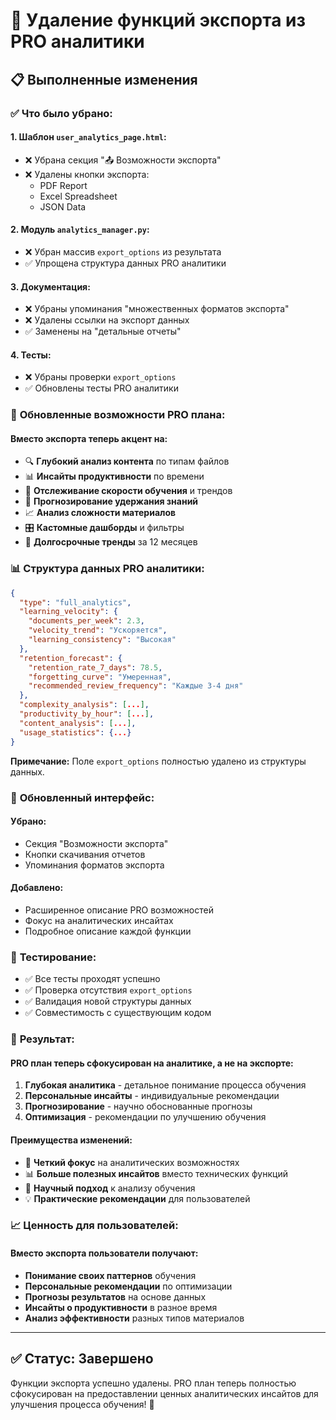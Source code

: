 # 🚫 Удаление функций экспорта из PRO аналитики

## 📋 Выполненные изменения

### ✅ **Что было убрано:**

#### **1. Шаблон `user_analytics_page.html`:**
- ❌ Убрана секция "📤 Возможности экспорта"
- ❌ Удалены кнопки экспорта:
  - PDF Report
  - Excel Spreadsheet
  - JSON Data

#### **2. Модуль `analytics_manager.py`:**
- ❌ Убран массив `export_options` из результата
- ✅ Упрощена структура данных PRO аналитики

#### **3. Документация:**
- ❌ Убраны упоминания "множественных форматов экспорта"
- ❌ Удалены ссылки на экспорт данных
- ✅ Заменены на "детальные отчеты"

#### **4. Тесты:**
- ❌ Убраны проверки `export_options`
- ✅ Обновлены тесты PRO аналитики

### 🎯 **Обновленные возможности PRO плана:**

#### **Вместо экспорта теперь акцент на:**
- 🔍 **Глубокий анализ контента** по типам файлов
- 📊 **Инсайты продуктивности** по времени
- 🚀 **Отслеживание скорости обучения** и трендов
- 🧠 **Прогнозирование удержания знаний**
- 📈 **Анализ сложности материалов**
- 🎛️ **Кастомные дашборды** и фильтры
- 📅 **Долгосрочные тренды** за 12 месяцев

### 📊 **Структура данных PRO аналитики:**

```json
{
  "type": "full_analytics",
  "learning_velocity": {
    "documents_per_week": 2.3,
    "velocity_trend": "Ускоряется",
    "learning_consistency": "Высокая"
  },
  "retention_forecast": {
    "retention_rate_7_days": 78.5,
    "forgetting_curve": "Умеренная",
    "recommended_review_frequency": "Каждые 3-4 дня"
  },
  "complexity_analysis": [...],
  "productivity_by_hour": [...],
  "content_analysis": [...],
  "usage_statistics": {...}
}
```

**Примечание:** Поле `export_options` полностью удалено из структуры данных.

### 🎨 **Обновленный интерфейс:**

#### **Убрано:**
- Секция "Возможности экспорта"
- Кнопки скачивания отчетов
- Упоминания форматов экспорта

#### **Добавлено:**
- Расширенное описание PRO возможностей
- Фокус на аналитических инсайтах
- Подробное описание каждой функции

### 🧪 **Тестирование:**

- ✅ Все тесты проходят успешно
- ✅ Проверка отсутствия `export_options`
- ✅ Валидация новой структуры данных
- ✅ Совместимость с существующим кодом

### 🎯 **Результат:**

#### **PRO план теперь сфокусирован на аналитике, а не на экспорте:**

1. **Глубокая аналитика** - детальное понимание процесса обучения
2. **Персональные инсайты** - индивидуальные рекомендации
3. **Прогнозирование** - научно обоснованные прогнозы
4. **Оптимизация** - рекомендации по улучшению обучения

#### **Преимущества изменений:**

- 🎯 **Четкий фокус** на аналитических возможностях
- 📊 **Больше полезных инсайтов** вместо технических функций
- 🧠 **Научный подход** к анализу обучения
- 💡 **Практические рекомендации** для пользователей

### 📈 **Ценность для пользователей:**

#### **Вместо экспорта пользователи получают:**
- **Понимание своих паттернов** обучения
- **Персональные рекомендации** по оптимизации
- **Прогнозы результатов** на основе данных
- **Инсайты о продуктивности** в разное время
- **Анализ эффективности** разных типов материалов

---

## ✅ **Статус: Завершено**

Функции экспорта успешно удалены. PRO план теперь полностью сфокусирован на предоставлении ценных аналитических инсайтов для улучшения процесса обучения! 🎉